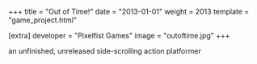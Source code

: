 +++
title = "Out of Time!"
date = "2013-01-01"
weight = 2013
template = "game_project.html"

[extra]
developer = "Pixelfist Games"
image = "outoftime.jpg"
+++

an unfinished, unreleased side-scrolling action platformer

